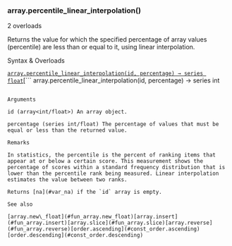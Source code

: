 ### array.percentile\_linear\_interpolation()

2 overloads

Returns the value for which the specified percentage of array values (percentile) are less than or equal to it, using linear interpolation.

Syntax & Overloads

[```
array.percentile_linear_interpolation(id, percentage) → series float
```](#fun_array.percentile_linear_interpolation-0)[```
array.percentile_linear_interpolation(id, percentage) → series int
```](#fun_array.percentile_linear_interpolation-1)

Arguments

id (array<int/float>) An array object.

percentage (series int/float) The percentage of values that must be equal or less than the returned value.

Remarks

In statistics, the percentile is the percent of ranking items that appear at or below a certain score. This measurement shows the percentage of scores within a standard frequency distribution that is lower than the percentile rank being measured. Linear interpolation estimates the value between two ranks.

Returns [na](#var_na) if the `id` array is empty.

See also

[array.new\_float](#fun_array.new_float)[array.insert](#fun_array.insert)[array.slice](#fun_array.slice)[array.reverse](#fun_array.reverse)[order.ascending](#const_order.ascending)[order.descending](#const_order.descending)

